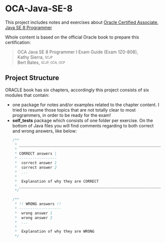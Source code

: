 # OCA-Java-SE-8

This project includes notes and exercises about [Oracle Certified Associate, Java SE 8 Programmer](https://education.oracle.com/oracle-certified-associate-java-se-8-programmer/trackp_333)

Whole content is based on the official Oracle book to prepare this certification:
> OCA Java SE 8 Programmer I Exam Guide (Exam 1Z0-808),<br />
Kathy Sierra, <sub><sup>SCJP</sup></sub><br />
Bert Bates, <sub><sup>SCJP, OCA, OCP</sup></sub>

## Project Structure
ORACLE book has six chapters, accordingly this project consists of six modules that contain:
* one package for notes and/or examples related to the chapter content. I tried to resume those topics that are not totally clear to most programmers, in order to be ready for the exam!
* __self_tests__ package which consists of one folder per exercise. On the bottom of Java files you will find comments regarding to both correct and wrong answers, like below:<br />
    ```java
    /**
     * ______________________________________________________________________________
     *
     * CORRECT answers |
     * -----------------
     *  correct answer 1
     *  correct answer 2
     *  ...
     *
     *  Explanation of why they are CORRECT
     * ______________________________________________________________________________
     */

    /**
     * !! WRONG answers !!
     * -------------------
     *  wrong answer 1
     *  wrong answer 2
     *  ...
     *
     *  Explanation of why they are WRONG
     */
    ```